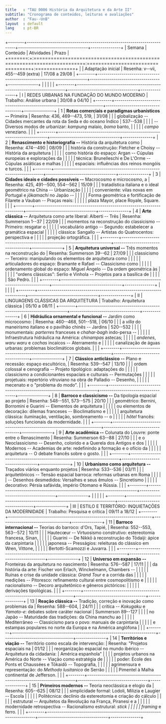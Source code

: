 ```yaml
---
title   : "TAU 0006 História da Arquitetura e da Arte II"
subtitle: "Cronograma de conteúdos, leituras e avaliações"
author  : "Fau--UnB"
layout  : default
lang    : pt-BR
---
```


+--------+------------------------------------------------------------------------+-----------------------------------+---------------+
| Semana | Conteúdo                                                               | Atividades                        | Prazo         |
+=======:+:=======================================================================+:==================================+:==============+
|        | Adaptação inicial                                                      | Resenha: v--vii, 455--459 (extra) | 17/08 a 29/08 |
+--------+------------------------------------------------------------------------+-----------------------------------+---------------+
|        |                                                                        |                                   |               |
+--------+------------------------------------------------------------------------+-----------------------------------+---------------+
|      I | REDES URBANAS NA FUNDAÇÃO DO MUNDO MODERNO                             | Trabalho: Análise urbana          | 30/08 a 04/10 |
+--------+------------------------------------------------------------------------+-----------------------------------+---------------+
|      1 | **Rotas comerciais e paradigmas urbanísticos --** Primeira             | Resenha: 436, 469--473, 519,      | 31/08         |
|        | globalização -- Cidades mercantes da rota da Seda e do oceano Índico   | 537--538                          |               |
|        | -- Diversos modos de urbanizar: *kampung* malaio, *boma* banto,        |                                   |               |
|        | *campo* veneziano.                                                     |                                   |               |
+--------+------------------------------------------------------------------------+-----------------------------------+---------------+
|      2 | **Renascimento e historiografia --** História da arquitetura como      | Resenha: 474--490                 | 08/09         |
|        | história da construção: Fletcher e Choisy -- História da arquitetura   |                                   |               |
|        | como história do espaço: Argan -- Cúpulas europeias e explorações da   |                                   |               |
|        | técnica: Brunelleschi e De L'Orme -- Cúpulas asiáticas e malhas        |                                   |               |
|        | espaciais: influências dos reinos mongóis e turcos.                    |                                   |               |
+--------+------------------------------------------------------------------------+-----------------------------------+---------------+
|      3 | **Cidades ideais e cidades possíveis --** Macrocosmo e microcosmo, a   | Resenha: 425, 491--500, 554--562  | 15/09         |
|        | tratadística italiana e o ideal geométrico na China -- Urbanização     |                                   |               |
|        | conveniente: vilas novas em Portugal e *jōkamachi* no Japão --         |                                   |               |
|        | Forma geométrica e fortificação de Filarete a Vauban -- Praças reais:  |                                   |               |
|        | plaza Mayor, place Royale, Square.                                     |                                   |               |
+--------+------------------------------------------------------------------------+-----------------------------------+---------------+
|      4 | **Arte clássica --** Arquitetura como arte liberal: Alberti -- Três    | Resenha: Summerson 1--37          | 22/09         |
|        | momentos na reconstrução do classicismo -- Primeiro: resgatar o        |                                   |               |
|        | vocabulário antigo -- Segundo: estabelecer a gramática espacial        |                                   |               |
|        | clássica: Sangallo -- Artistas do Quatrocentos: perspectiva e          |                                   |               |
|        | projeção ortográfica.                                                  |                                   |               |
+--------+------------------------------------------------------------------------+-----------------------------------+---------------+
|      5 | **Arquitetura universal --** Três momentos na reconstrução do          | Resenha: Summerson 39--62         | 27/09         |
|        | classicismo -- Terceiro: manipulando os elementos de arquitetura como  |                                   |               |
|        | articuladores do espaço: Bramante e Rafael -- Classicismo como         |                                   |               |
|        | ordenamento global do espaço: Miguel Ângelo -- Da ordem geométrica às  |                                   |               |
|        | "ordens clássicas": Serlio e Vinhola -- Projetos para a basílica de    |                                   |               |
|        | São Pedro.                                                             |                                   |               |
+--------+------------------------------------------------------------------------+-----------------------------------+---------------+
|        |                                                                        |                                   |               |
+--------+------------------------------------------------------------------------+-----------------------------------+---------------+
|     II | LINGUAGENS CLÁSSICAS DA ARQUITETURA                                    | Trabalho: Arquitetura clássica    | 05/10 a 08/11 |
+--------+------------------------------------------------------------------------+-----------------------------------+---------------+
|      6 | **Hidráulica ornamental e funcional --** Jardim como microcosmo:       | Resenha: 460--468, 501--518,      | 06/10         |
|        | a *villa* do maneirismo italiano e o pavilhão chinês -- Jardins        | 520--532                          |               |
|        | monumentais: *parterres* franceses e *chahar-bagh* indo-persa --       |                                   |               |
|        | Infraestrutura hidráulica na América: *chinampas* astecas;             |                                   |               |
|        | *andenes*, *waru waru* e *cochas* incaicos -- Aterramento e            |                                   |               |
|        | canalização de águas urbanas: problemas bioclimáticos globais.         |                                   |               |
+--------+------------------------------------------------------------------------+-----------------------------------+---------------+
|      7 | **Clássico anticlássico --** Plano e recessão: espaço escultórico,     | Resenha: 539--547                 | 13/10         |
|        | ordem colossal e cenografia -- Projeto tipológico: adaptações do       |                                   |               |
|        | classicismo a condicionantes espaciais e culturais -- Permutações      |                                   |               |
|        | projetuais: repertório vitruviano na obra de Palladio -- Desenho,      |                                   |               |
|        | mecenato e o "problema do modo".                                       |                                   |               |
+--------+------------------------------------------------------------------------+-----------------------------------+---------------+
|      8 | **Barroco e classicismo --** Da tipologia espacial ao projeto          | Resenha: 548--551, 573--575       | 20/10         |
|        | geométrico: Bernini, Borromini e Guarini -- Elementos de arquitetura   |                                   |               |
|        | ou elementos de decoração: dilemas franceses -- Bioclimatismo e        |                                   |               |
|        | arquitetura clássica: iluminação, ventilação, sombreamento -- o        |                                   |               |
|        | *hôtel* francês: soluções funcionais da modernidade.                   |                                   |               |
+--------+------------------------------------------------------------------------+-----------------------------------+---------------+
|      9 | **Arte acadêmica --** Colunata do Louvre: ponte entre o Renascimento   | Resenha: Summerson 63--88         | 27/10         |
|        | e o Neoclassicismo -- Desenho, colorido e a Querela dos Antigos e dos  |                                   |               |
|        | Modernos -- Academias de arte: redefinindo a formação e o ofício da    |                                   |               |
|        | arquitetura -- O debate francês sobre o gosto.                         |                                   |               |
+--------+------------------------------------------------------------------------+-----------------------------------+---------------+
|     10 | **Urbanismo como arquitetura --** Traçados viários enquanto projetos   | Resenha: 533--536                 | 03/11         |
|        | arquitetônicos -- Tensão espacial barroca: reformas urbanas em Roma    |                                   |               |
|        | -- Desenhos desmedidos: Versalhes e seus êmulos -- Sincretismo         |                                   |               |
|        | decorativo: Pérsia safávida, império Otomano e Rússia.                 |                                   |               |
+--------+------------------------------------------------------------------------+-----------------------------------+---------------+
|        |                                                                        |                                   |               |
+--------+------------------------------------------------------------------------+-----------------------------------+---------------+
|    III | ESTILO E TERRITÓRIO: INQUIETAÇÕES DA MODERNIDADE                       | Trabalho: Pesquisa e crítica      | 09/11 a 18/12 |
+--------+------------------------------------------------------------------------+-----------------------------------+---------------+
|     11 | **Barroco internacional --** Teorias do barroco: d'Ors, Tapié,         | Resenha: 552--553, 563--572       | 10/11         |
|        | Hautecœur -- Virtuosismo construtivo: estereotomia francesa, Sinan,    |                                   |               |
|        | Guarini -- De Nikkō à reconstrução do Tōdaiji: ápice da carpintaria    |                                   |               |
|        | japonesa -- Presságios: releituras do clássico em Wren, Vittone,       |                                   |               |
|        | Bertotti-Scamozzi e Juvarra.                                           |                                   |               |
+--------+------------------------------------------------------------------------+-----------------------------------+---------------+
|     12 | **Universo em expansão --** Fronteiras da arquitetura  no nascimento   | Resenha: 576--587                 | 17/11         |
|        | da história da arte: Fischer von Erlach, Winckelmann, Chambers --      |                                   |               |
|        | Ruínas e crise da unidade clássica: *Grand Tour* e a corrida das       |                                   |               |
|        | medições -- Pitoresco: refinamento cultural entre cosmopolitismo e     |                                   |               |
|        | nacionalismo -- Decoro arquitetônico e gêneros pictóricos:             |                                   |               |
|        | derivações tipológicas.                                                |                                   |               |
+--------+------------------------------------------------------------------------+-----------------------------------+---------------+
|     13 | **Reação clássica --** Tradição, correção e inovação como problemas da | Resenha: 588--604,                | 24/11         |
|        | crítica -- *Kokugaku* e *Yamato-e*: debates sobre caráter nacional     | Summerson 89--127                 |               |
|        | no Japão -- Maturidade das tradições: da China manchu ao               |                                   |               |
|        | Mediterrâneo -- Classicismo para o povo: manuais de carpintaria        |                                   |               |
|        | e estampas populares no norte da Europa e na América anglófona         |                                   |               |
+--------+------------------------------------------------------------------------+-----------------------------------+---------------+
|     14 | **Territórios e viação --** Território como escala de intervenção:     | Resenha: "Projetos espaciais na   | 01/12         |
|        | reorganização espacial no mundo ibérico -- Arquitetura da cidadania:   | América espanhola"                |               |
|        | projetos urbanos na América do Norte -- Viação como estratégia de      |                                   |               |
|        | poder: École des Ponts et Chaussées e Tōkaidō -- Topografia,           |                                   |               |
|        | agrimensura e representação: do *Methodo lusitanico* de Serrão         |                                   |               |
|        | Pimentel à Malha continental de Jefferson.                             |                                   |               |
+--------+------------------------------------------------------------------------+-----------------------------------+---------------+
|     15 | **Primeiros modernos --** Teoria neoclássica e elogio da               | Resenha: 605--625                 | 08/12         |
|        | simplicidade formal: Lodoli, Milizia e Laugier -- Escola               |                                   |               |
|        | Politécnica: declínio da estereotomia e criação do cálculo             |                                   |               |
|        | estrutural -- Arquitetos da Revolução na França, Piranesi e a          |                                   |               |
|        | modernidade retrospectiva -- Racionalismo estrutural: *stick           |                                   |               |
|        | framing* e ferro.                                                      |                                   |               |
+--------+------------------------------------------------------------------------+-----------------------------------+---------------+
